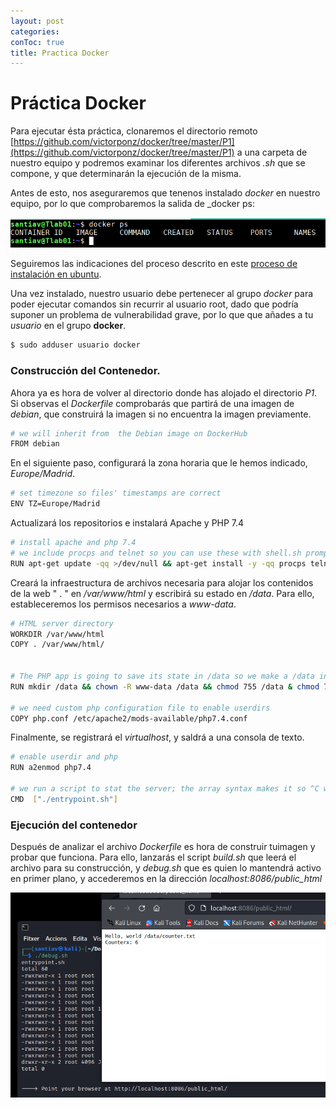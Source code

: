```yaml
---
layout: post
categories: 
conToc: true
title: Practica Docker
---
```





# Práctica Docker

Para ejecutar ésta práctica, clonaremos el directorio remoto   [https://github.com/victorponz/docker/tree/master/P1](https://github.com/victorponz/docker/tree/master/P1)  a una carpeta de nuestro equipo y podremos examinar los diferentes archivos _.sh_ que se compone, y que determinarán la ejecución de la misma.

Antes de esto, nos aseguraremos que tenenos instalado _docker_ en nuestro equipo, por lo que comprobaremos la salida de _docker ps:

![docker_ps_salida.png](../assets/img/docker_ps_salida.png)

Seguiremos las indicaciones del proceso descrito en este [proceso de instalación en ubuntu](https://docs.docker.com/engine/install/ubuntu/).

Una vez instalado,  nuestro usuario debe pertenecer al grupo _docker_ para poder ejecutar comandos sin recurrir al usuario root, dado que podría suponer un problema de vulnerabilidad grave, por lo que que añades a tu _usuario_ en el grupo __docker__.

```bash
$ sudo adduser usuario docker
```

### Construcción del Contenedor.
 
Ahora ya es hora de volver al directorio donde has alojado el directorio _P1_.  Si observas el _Dockerfile_ comprobarás que partirá de una imagen de _debian_, que construirá la imagen si no encuentra la imagen previamente.

```bash
# we will inherit from  the Debian image on DockerHub
FROM debian
```

En el siguiente paso, configurará la zona horaria que le hemos indicado, _Europe/Madrid_.

```bash
# set timezone so files' timestamps are correct
ENV TZ=Europe/Madrid     
```    

Actualizará los repositorios e instalará Apache y PHP 7.4

```bash
# install apache and php 7.4
# we include procps and telnet so you can use these with shell.sh prompt
RUN apt-get update -qq >/dev/null && apt-get install -y -qq procps telnet apache2 php7.4 -qq >/dev/null
```

Creará la infraestructura de archivos necesaria para alojar los contenidos de la web " . " en _/var/www/html_ y escribirá su estado en _/data_.  Para ello, estableceremos los permisos necesarios a _www-data_.

```bash
# HTML server directory
WORKDIR /var/www/html
COPY . /var/www/html/


# The PHP app is going to save its state in /data so we make a /data inside the container
RUN mkdir /data && chown -R www-data /data && chmod 755 /data & chmod 775 -R /var/www/html/

# we need custom php configuration file to enable userdirs
COPY php.conf /etc/apache2/mods-available/php7.4.conf

```

Finalmente, se registrará el _virtualhost_, y saldrá a una consola de texto.

```bash
# enable userdir and php
RUN a2enmod php7.4

# we run a script to stat the server; the array syntax makes it so ^C will work as we want
CMD  ["./entrypoint.sh"]
```

### Ejecución del contenedor

Después de analizar el archivo _Dockerfile_ es hora de construir tuimagen y probar que funciona.   Para ello, lanzarás el script _build.sh_ que leerá el archivo para su construcción, y _debug.sh_ que es quien lo mantendrá activo en primer plano, y accederemos en la dirección
_localhost:8086/public_html_

![docker_contador_debug.png](../assets/img/docker_contador_debug.png)






